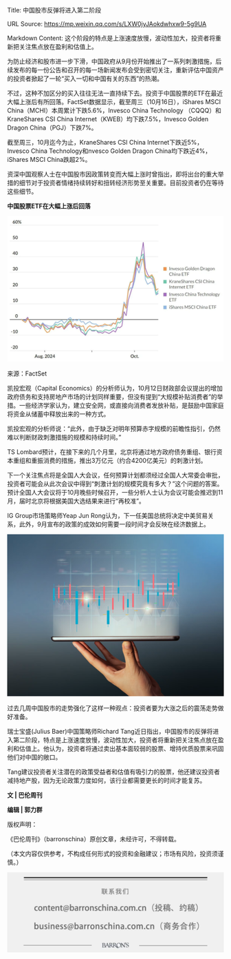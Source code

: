 Title: 中国股市反弹将进入第二阶段

URL Source: https://mp.weixin.qq.com/s/LXW0jyJAokdwhxw9-5g9UA

Markdown Content:
这个阶段的特点是上涨速度放慢，波动性加大，投资者将重新把关注焦点放在盈利和估值上。

为防止经济和股市进一步下滑，中国政府从9月份开始推出了一系列刺激措施，后续发布的每一份公告和召开的每一场新闻发布会受到密切关注，重新评估中国资产的投资者掀起了一轮“买入一切和中国有关的东西”的热潮。

不过，这种不加区分的买入往往无法一直持续下去。投资于中国股票的ETF在最近大幅上涨后有所回落。FactSet数据显示，截至周三（10月16日），iShares MSCI China（MCHI）本周累计下跌5.6%，Invesco China Technology （CQQQ）和KraneShares CSI China Internet（KWEB）均下跌7.5%，Invesco Golden Dragon China（PGJ）下跌7%。

截至周三，10月迄今为止，KraneShares CSI China Internet下跌近5%，Invesco China Technology和nvesco Golden Dragon China均下跌近4%，iShares MSCI China跌超2%。

资深中国观察人士在中国股市因政策转变而大幅上涨时曾指出，即将出台的重大举措的细节对于投资者情绪持续转好和扭转经济形势至关重要。目前投资者仍在等待这些细节。

**中国股票ETF在大幅上涨后回落**

![Image 1: Image](assets/b/4/b452152ad053f8428665a31ea76cf3e7.webp)

来源：FactSet

凯投宏观（Capital Economics）的分析师认为，10月12日财政部会议提出的增加政府债务和支持房地产市场的计划同样重要，但没有提到“大规模补贴消费者”的举措。一些经济学家认为，建立安全网，或直接向消费者发放补贴，是鼓励中国家庭将资金从储蓄中释放出来的一种方式。

凯投宏观的分析师说：“此外，由于缺乏对明年预算赤字规模的前瞻性指引，仍然难以判断财政刺激措施的规模和持续时间。”

TS Lombard预计，在接下来的几个月里，北京将通过地方政府债务重组、银行资本重组和重振消费的措施，推出3万亿元（约合4200亿美元）的刺激计划。

下一个关注焦点将是全国人大会议，任何预算计划都须经过全国人大常委会审批，投资者可能会从此次会议中得到“刺激计划的规模究竟有多大？”这个问题的答案。预计全国人大会议将于10月晚些时候召开，一些分析人士认为会议可能会推迟到11月，届时北京将根据美国大选结果来进行“再校准”。

IG Group市场策略师Yeap Jun Rong认为，下一任美国总统将决定中美贸易关系，此外，9月宣布的政策的成效如何需要一段时间才会反映在经济数据上。

![Image 2: Image](assets/c/4/c49ea7951c47577a31cb1979b545d3bf.png)

过去几周中国股市的走势强化了这样一种观点：投资者要为大涨之后的震荡走势做好准备。

瑞士宝盛(Julius Baer)中国策略师Richard Tang近日指出，中国股市的反弹将进入第二阶段，特点是上涨速度放慢，波动性加大，投资者将重新把关注焦点放在盈利和估值上。他认为，投资者将通过卖出基本面较弱的股票、增持优质股票来巩固他们对中国的敞口。

Tang建议投资者关注潜在的政策受益者和估值有吸引力的股票，他还建议投资者减持地产股，因为无论政策力度如何，该行业都需要更长的时间才能复苏。

**文 | 巴伦周刊**

**编辑 | 郭力群**

版权声明：

《巴伦周刊》（barronschina）原创文章，未经许可，不得转载。

（本文内容仅供参考，不构成任何形式的投资和金融建议；市场有风险，投资须谨慎。）

![Image 3: Image](assets/0/5/052eba74afba66d5c723afc8d991cb71.jpg)
